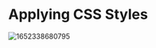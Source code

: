 # Applying CSS Styles

![1652338680795](https://user-images.githubusercontent.com/7078855/168010424-11b204ea-c8b6-4b50-b64f-8f76694c539e.jpg)


